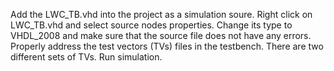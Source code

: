 Add the LWC_TB.vhd into the project as a simulation soure.
Right click on LWC_TB.vhd and select source nodes properties.
Change its type to VHDL_2008 and make sure that the source file does not have any errors.
Properly address the test vectors (TVs) files in the testbench. There are two different sets of TVs.
Run simulation.
